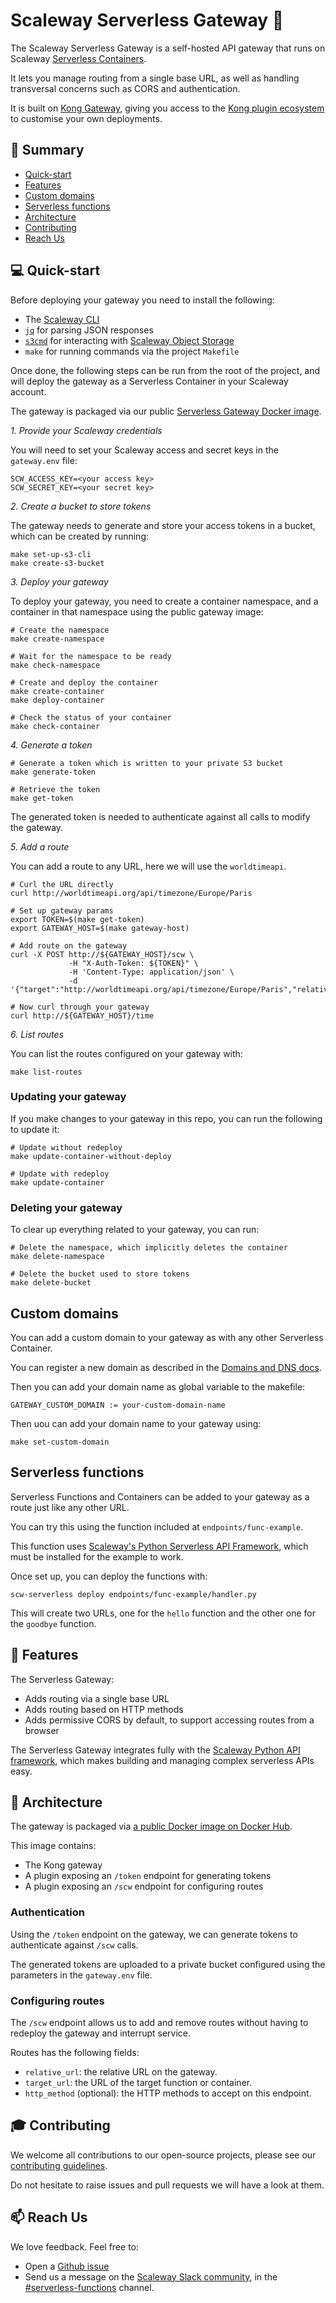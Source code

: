 # Scaleway Serverless Gateway :door:

The Scaleway Serverless Gateway is a self-hosted API gateway that runs on Scaleway [Serverless Containers](https://www.scaleway.com/en/serverless-containers/).

It lets you manage routing from a single base URL, as well as handling transversal concerns such as CORS and authentication.

It is built on [Kong Gateway](https://docs.konghq.com/gateway/latest/), giving you access to the [Kong plugin ecosystem](https://docs.konghq.com/hub/) to customise your own deployments.

## :page_with_curl: Summary

- [Quick-start](#computer-quick-start)
- [Features](#rocket-features)
- [Custom domains](#custom-domains)
- [Serverless functions](#serverless-functions)
- [Architecture](#hammer-architecture)
- [Contributing](#mortar_board-contributing)
- [Reach Us](#mailbox-reach-us)

## :computer: Quick-start

Before deploying your gateway you need to install the following:

- The [Scaleway CLI](https://github.com/scaleway/scaleway-cli)
- [`jq`](https://stedolan.github.io/jq/download/) for parsing JSON responses
- [`s3cmd`](https://github.com/s3tools/s3cmd/blob/master/INSTALL.md) for interacting with [Scaleway Object Storage](https://www.scaleway.com/en/object-storage/)
- `make` for running commands via the project `Makefile`

Once done, the following steps can be run from the root of the project, and will deploy the gateway as a Serverless Container in your Scaleway account.

The gateway is packaged via our public [Serverless Gateway Docker image](https://hub.docker.com/r/scaleway/serverless-gateway).

*1. Provide your Scaleway credentials*

You will need to set your Scaleway access and secret keys in the `gateway.env` file:

```
SCW_ACCESS_KEY=<your access key>
SCW_SECRET_KEY=<your secret key>
```

*2. Create a bucket to store tokens*

The gateway needs to generate and store your access tokens in a bucket, which can be created by running:

```
make set-up-s3-cli
make create-s3-bucket
```

*3. Deploy your gateway*

To deploy your gateway, you need to create a container namespace, and a container in that namespace using the public gateway image:

```
# Create the namespace
make create-namespace

# Wait for the namespace to be ready
make check-namespace

# Create and deploy the container
make create-container
make deploy-container

# Check the status of your container
make check-container
```

*4. Generate a token*

```
# Generate a token which is written to your private S3 bucket
make generate-token

# Retrieve the token
make get-token
```

The generated token is needed to authenticate against all calls to modify the gateway.

*5. Add a route*

You can add a route to any URL, here we will use the `worldtimeapi`.

```
# Curl the URL directly
curl http://worldtimeapi.org/api/timezone/Europe/Paris

# Set up gateway params
export TOKEN=$(make get-token)
export GATEWAY_HOST=$(make gateway-host)

# Add route on the gateway
curl -X POST http://${GATEWAY_HOST}/scw \
             -H "X-Auth-Token: ${TOKEN}" \
             -H 'Content-Type: application/json' \
             -d '{"target":"http://worldtimeapi.org/api/timezone/Europe/Paris","relative_url":"/time"}'

# Now curl through your gateway
curl http://${GATEWAY_HOST}/time
```

*6. List routes*

You can list the routes configured on your gateway with:

```
make list-routes
```

### Updating your gateway

If you make changes to your gateway in this repo, you can run the following to update it:

```
# Update without redeploy
make update-container-without-deploy

# Update with redeploy
make update-container
```

### Deleting your gateway

To clear up everything related to your gateway, you can run:

```
# Delete the namespace, which implicitly deletes the container
make delete-namespace

# Delete the bucket used to store tokens
make delete-bucket
```

## Custom domains

You can add a custom domain to your gateway as with any other Serverless Container.

You can register a new domain as described in the [Domains and DNS docs](https://www.scaleway.com/en/docs/network/domains-and-dns/quickstart/).

Then you can add your domain name as global variable to the makefile:

```
GATEWAY_CUSTOM_DOMAIN := your-custom-domain-name
```

Then uou can add your domain name to your gateway using:

```
make set-custom-domain
```

## Serverless functions

Serverless Functions and Containers can be added to your gateway as a route just like any other URL.

You can try this using the function included at `endpoints/func-example`.

This function uses [Scaleway's Python Serverless API Framework](https://github.com/scaleway/serverless-api-project), which must be installed for the example to work.

Once set up, you can deploy the functions with:

```
scw-serverless deploy endpoints/func-example/handler.py
```

This will create two URLs, one for the `hello` function and the other one for the `goodbye` function.

## :rocket: Features

The Serverless Gateway:

* Adds routing via a single base URL
* Adds routing based on HTTP methods
* Adds permissive CORS by default, to support accessing routes from a browser

The Serverless Gateway integrates fully with the [Scaleway Python API framework](https://github.com/scaleway/serverless-api-project), which makes building and managing complex serverless APIs easy.

## :hammer: Architecture

The gateway is packaged via [a public Docker image on Docker Hub](https://hub.docker.com/r/scaleway/serverless-gateway).

This image contains:

- The Kong gateway
- A plugin exposing an `/token` endpoint for generating tokens
- A plugin exposing an `/scw` endpoint for configuring routes

### Authentication

Using the `/token` endpoint on the gateway, we can generate tokens to authenticate against `/scw` calls.

The generated tokens are uploaded to a private bucket configured using the parameters in the `gateway.env` file.

### Configuring routes

The `/scw` endpoint allows us to add and remove routes without having to redeploy the gateway and interrupt service.

Routes has the following fields:

- `relative_url`: the relative URL on the gateway.
- `target_url`: the URL of the target function or container.
- `http_method` (optional): the HTTP methods to accept on this endpoint.

## :mortar_board: Contributing

We welcome all contributions to our open-source projects, please see our [contributing guidelines](./.github/CONTRIBUTING.md).

Do not hesitate to raise issues and pull requests we will have a look at them.

## :mailbox: Reach Us

We love feedback. Feel free to:

- Open a [Github issue](https://github.com/scaleway/serverless-functions-python/issues/new)
- Send us a message on the [Scaleway Slack community](https://slack.scaleway.com/), in the [#serverless-functions](https://scaleway-community.slack.com/app_redirect?channel=serverless-functions) channel.
